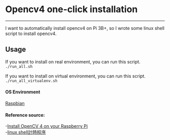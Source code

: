 # Opencv4 one-click installation #
------------------------------------------------------------------
I want to automatically install opencv4 on Pi 3B+, so I wrote some linux shell script to install opencv4.

## Usage ##
If you want to install on real environment, you can run this script.<br>
`./run_all.sh`<br>

If you want to install on virtual environment, you can run this script.<br>
`./run_all_virtualenv.sh`<br>

#### OS Environment
[Raspbian](https://www.raspberrypi.org/downloads/raspbian/)
 
#### Reference source:
-[Install OpenCV 4 on your Raspberry Pi](https://www.pyimagesearch.com/2018/09/26/install-opencv-4-on-your-raspberry-pi/) <br>
-[linux shell計時程序](http://www.52souji.net/linux-shell-clocking-script.html)

